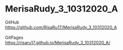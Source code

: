 # MerisaRudy_3_10312020_A
GitHub
<br>
https://github.com/RisaRu17/MerisaRudy_3_10312020_A
<br>
<br>
GitPages
<br>
https://risaru17.github.io/MerisaRudy_3_10312020_A/

